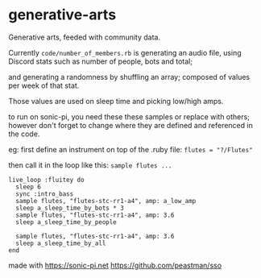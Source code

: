 # generative-arts
Generative arts, feeded with community data.

Currently `code/number_of_members.rb` is generating an audio file, using Discord stats such as number of people, bots and total;

and generating a randomness by shuffling an array; composed of values per week of that stat. 

Those values are used on sleep time and picking low/high amps.

to run on sonic-pi, you need these these samples or replace with others; however don't forget to change where they are defined and referenced in the code. 

eg: 
first define an instrument on top of the .ruby file:
`flutes = "?/Flutes"`

then call it in the loop like this:
`sample flutes ...` 

```
live_loop :fluitey do
  sleep 6
  sync :intro_bass
  sample flutes, "flutes-stc-rr1-a4", amp: a_low_amp
  sleep a_sleep_time_by_bots * 3
  sample flutes, "flutes-stc-rr1-a4", amp: 3.6
  sleep a_sleep_time_by_people
  
  sample flutes, "flutes-stc-rr1-a4", amp: 3.6
  sleep a_sleep_time_by_all
end
```

made with
https://sonic-pi.net
https://github.com/peastman/sso




